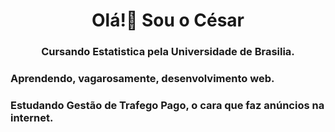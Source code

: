 <h1 align="center">Olá!👋 Sou o César</h1>
<h3 align="center">Cursando Estatistica pela Universidade de Brasilia.</h3>
<h3 align="left">Aprendendo, vagarosamente, desenvolvimento web.</h3>
<h3 align="left">Estudando Gestão de Trafego Pago, o cara que faz anúncios na internet.</h3>
